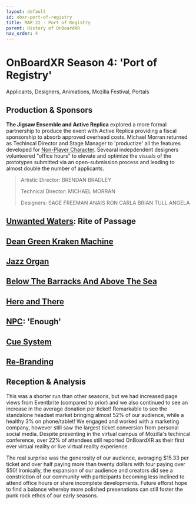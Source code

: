 ```yaml
---
layout: default
id: obxr-port-of-registry
title: MAR'22 - Port of Registry
parent: History of OnBoardXR
nav_order: 4
---
```


# OnBoardXR Season 4: 'Port of Registry'
Applicants, Designers, Animations, Mozilla Festival, Portals

## Production & Sponsors
**The Jigsaw Ensemble and Active Replica** explored a more formal partnership to produce the event with Active Replica providing a fiscal sponsorship to absorb approved overhead costs. Michael Morran returned as Techincal Director and Stage Manager to 'productize' all the features developed for [Non-Player Character](). Sevearal indepdendent designers volunteered "office hours" to elevate and optimize the visuals of the prototypes submitted via an open-submission process and leading to almost double the number of applicants.
> 
> Artistic Director:
> BRENDAN BRADLEY
> 
> Technical Director:
> MICHAEL MORRAN
> 
> Designers:
> SAGE FREEMAN
> ANAIS RON
> CARLA
> BRIAN TULL
> ANGELA

## [Unwanted Waters](./unwired-dance.md): Rite of Passage 

## [Dean Green Kraken Machine](./nyu-lab.md)

## [Jazz Organ](./ari-tarr.md)

## [Below The Barracks And Above The Sea](./mandy-canales.md)

## [Here and There](./nelly-lewis.md)

## [NPC](./non-player-character.md): 'Enough'

## [Cue System](./glossary-cue-system.md)

## [Re-Branding](./ob4-rebrand.md)

## Reception & Analysis
This was a shorter run than other seasons, but we had increased page views from Eventbrite (compared to prior) and we also continued to see an increase in the average donation per ticket! Remarkable to see the standalone headset market bringing almost 52% of our audience, while a healthy 3% on phone/tablet! We engaged and worked with a marketing company, however still saw the largest ticket conversion from personal social media. Despite presenting in the virtual campus of Mozilla's techincal conference, over 22% of attendees still reported OnBoardXR as their first ever virtual reality or live virtual reality experience. 

The real surprise was the generosity of our audience, averaging $15.33 per ticket and over half paying more than twenty dollars with four paying over $50! Ironically, the expansion of our audience and creators did see a constriction of our community with participants becoming less inclined to attend office hours or share incomplete developments. Future efforst hope to find a balance whereby more polished presenations can still foster the punk rock ethos of our early seasons. 
